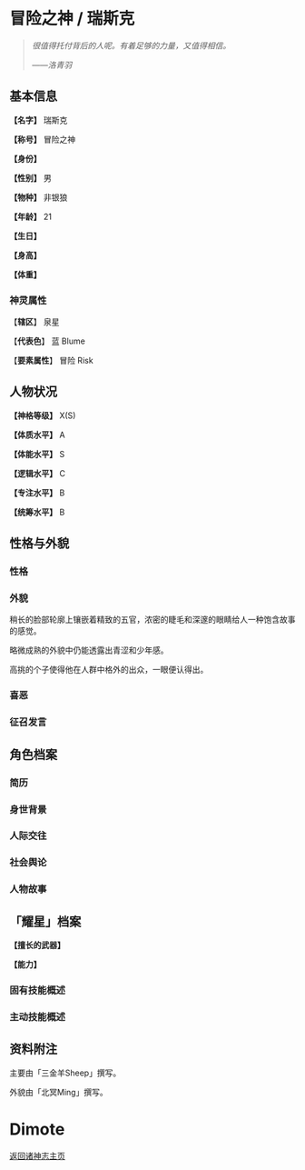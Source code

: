 # 冒险之神 / 瑞斯克

> *很值得托付背后的人呢。有着足够的力量，又值得相信。*
>
> ——*洛青羽*

## 基本信息

**【名字】** 瑞斯克

**【称号】** 冒险之神

**【身份】** 

**【性别】** 男

**【物种】** 非银狼

**【年龄】** 21

**【生日】** 

**【身高】** 

**【体重】** 

### 神灵属性

【**辖区**】 泉星

【**代表色**】 蓝 Blume

【**要素属性**】 冒险 Risk

## 人物状况

**【神格等级】** X(S)

**【体质水平】** A

**【体能水平】** S

**【逻辑水平】** C

**【专注水平】** B

**【统筹水平】** B

## 性格与外貌

### 性格

### 外貌

稍长的脸部轮廓上镶嵌着精致的五官，浓密的睫毛和深邃的眼睛给人一种饱含故事的感觉。

略微成熟的外貌中仍能透露出青涩和少年感。

高挑的个子使得他在人群中格外的出众，一眼便认得出。

### 喜恶

### 征召发言

## 角色档案

### 简历

### 身世背景

### 人际交往

### 社会舆论

### 人物故事

## 「耀星」档案

**【擅长的武器】** 

**【能力】** 

### 固有技能概述

### 主动技能概述

## 资料附注

主要由「三金羊Sheep」撰写。

外貌由「北冥Ming」撰写。

# Dimote

[返回诸神志主页](index.md/)
